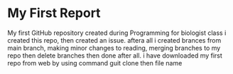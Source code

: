 # My First Report
My first GitHub repository created during Programming for biologist class
i created this repo, then created an issue. aftera all i created brances from main branch, making minor changes to reading, merging branches to my repo then delete branches
then done
after all. i have downloaded my first repo from web by using command guit  clone then file name
